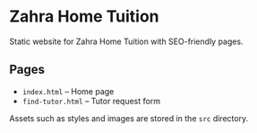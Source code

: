 # Zahra Home Tuition

Static website for Zahra Home Tuition with SEO-friendly pages.

## Pages
- `index.html` – Home page
- `find-tutor.html` – Tutor request form

Assets such as styles and images are stored in the `src` directory.
